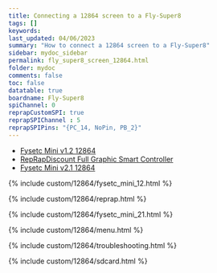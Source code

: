```yaml
---
title: Connecting a 12864 screen to a Fly-Super8
tags: []
keywords: 
last_updated: 04/06/2023
summary: "How to connect a 12864 screen to a Fly-Super8"
sidebar: mydoc_sidebar
permalink: fly_super8_screen_12864.html
folder: mydoc
comments: false
toc: false
datatable: true
boardname: Fly-Super8
spiChannel: 0
reprapCustomSPI: true
reprapSPIChannel : 5
reprapSPIPins: "{PC_14, NoPin, PB_2}"
---
```


<ul id="profileTabs" class="nav nav-tabs">
  <li class="active"><a class="noCrossRef" href="#fysetc" data-toggle="tab">Fysetc Mini v1.2 12864</a></li>  
	<li><a class="noCrossRef" href="#reprap" data-toggle="tab">RepRapDiscount Full Graphic Smart Controller</a></li>
  <li><a class="noCrossRef" href="#fysetc21" data-toggle="tab">Fysetc Mini v2.1 12864</a></li>
</ul>
  <div class="tab-content">
<div role="tabpanel" class="tab-pane active" id="fysetc" markdown="1">

{% include custom/12864/fysetc_mini_12.html %}

</div>

<div role="tabpanel" class="tab-pane" id="reprap" markdown="1">

{% include custom/12864/reprap.html %}

</div>

<div role="tabpanel" class="tab-pane" id="fysetc21" markdown="1">

{% include custom/12864/fysetc_mini_21.html %}

</div>

</div>

{% include custom/12864/menu.html %}

{% include custom/12864/troubleshooting.html %}

{% include custom/12864/sdcard.html %}